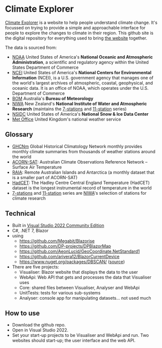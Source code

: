 # Climate Explorer

[Climate Explorer](https://www.climateexplorer.net/) is a website to help people understand climate change. It's focussed on trying to provide a simple and approachable interface for people to explore the changes to climate in their region. This github site is the digital repository for everything used to bring [the website](https://www.climateexplorer.net/) together.

The data is sourced from:

- [NOAA](https://www.noaa.gov/) United States of America's **National Oceanic and Atmospheric Administration**, a scientific and regulatory agency within the United States Department of Commerce
- [NCEI](https://www.ncei.noaa.gov/) United States of America's **National Centers for Environmental Information** (NCEI), is a U.S. government agency that manages one of the world's largest archives of atmospheric, coastal, geophysical, and oceanic data. It is an office of NOAA, which operates under the U.S. Department of Commerce
- [BOM](http://www.bom.gov.au/) Australia's **Bureau of Meteorology**
- [NIWA](https://niwa.co.nz/) New Zealand's **National Institute of Water and Atmospheric Research** (maintains the [7-stations](https://niwa.co.nz/seven-stations) and [11-station](https://niwa.co.nz/our-science/climate/information-and-resources/nz-temp-record/temperature-trends-from-raw-data) series)
- [NSIDC](https://nsidc.org/home) United States of America's **National Snow & Ice Data Center**
- [Met Office](https://www.metoffice.gov.uk/) United Kingdom's national weather service

## Glossary
- [GHCNm](https://www.ncei.noaa.gov/products/land-based-station/global-historical-climatology-network-monthly) Global Historical Climatology Network monthly provides monthly climate summaries from thousands of weather stations around the world
- [ACORN-SAT](http://www.bom.gov.au/climate/data/acorn-sat/): Australian Climate Observations Reference Network – Surface Air Temperature
- [RAIA](http://www.bom.gov.au/climate/data/acorn-sat/#tabs=Data-and-networks): Remote Australian Islands and Antarctica (a monthly dataset that is a smaller part of ACORN-SAT)
- [HadCET](https://www.metoffice.gov.uk/hadobs/hadcet/index.html): The Hadley Centre Central England Temperature (HadCET) dataset is the longest instrumental record of temperature in the world
- [7-stations](https://niwa.co.nz/seven-stations) and [11-station](https://niwa.co.nz/our-science/climate/information-and-resources/nz-temp-record/temperature-trends-from-raw-data) series are [NIWA](https://niwa.co.nz/)'s selection of stations for climate research 

## Technical
- Built in [Visual Studio 2022 Community Edition](https://visualstudio.microsoft.com/vs/community/)
- C#, .NET 7, Blazor
- using
  - https://github.com/Megabit/Blazorise
  - https://github.com/DP-projects/DPBlazorMap
  - https://github.com/AeonLucid/GeoCoordinate.NetStandard1
  - https://github.com/arivera12/BlazorCurrentDevice
  - https://www.nuget.org/packages/DBSCAN/ ([source](https://github.com/viceroypenguin/Dbscan))
- There are five projects:
  - Visualiser: Blazor website that displays the data to the user
  - WebApi: Web API that gets and processes the data that Visualiser uses
  - Core: shared files between Visualiser, Analyser and WebApi
  - UnitTests: tests for various sub-systems
  - Analyser: console app for manipulating datasets... not used much

## How to use

- Download the github repo. 
- Open in Visual Studio 2022. 
- Set your start-up projects to be Visualiser and WebApi and run. Two websites should start-up; the user interface and the web API.
